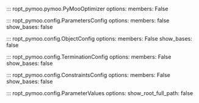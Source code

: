 ::: ropt_pymoo.pymoo.PyMooOptimizer
    options:
        members: False

::: ropt_pymoo.config.ParametersConfig
    options:
        members: false
        show_bases: false

::: ropt_pymoo.config.ObjectConfig
    options:
        members: False
        show_bases: false

::: ropt_pymoo.config.TerminationConfig
    options:
        members: False
        show_bases: false

::: ropt_pymoo.config.ConstraintsConfig
    options:
        members: False
        show_bases: false

::: ropt_pymoo.config.ParameterValues
    options:
        show_root_full_path: false

